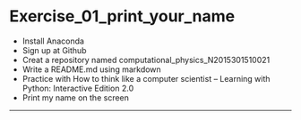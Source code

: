 # Exercise_01_print_your_name
* Install Anaconda
* Sign up at Github
* Creat a repository named computational_physics_N2015301510021
* Write a README.md using markdown
* Practice with How to think like a computer scientist – Learning with Python: Interactive Edition 2.0
* Print my name on the screen
---
